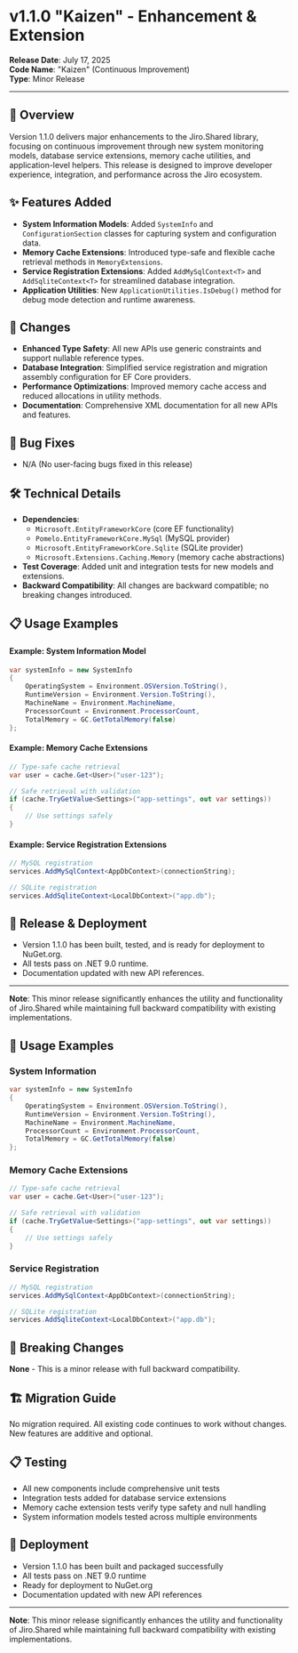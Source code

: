 # v1.1.0 "Kaizen" - Enhancement & Extension

**Release Date**: July 17, 2025  
**Code Name**: "Kaizen" (Continuous Improvement)  
**Type**: Minor Release  

---

## 🎯 Overview

Version 1.1.0 delivers major enhancements to the Jiro.Shared library, focusing on continuous improvement through new system monitoring models, database service extensions, memory cache utilities, and application-level helpers. This release is designed to improve developer experience, integration, and performance across the Jiro ecosystem.

## ✨ Features Added

- **System Information Models**: Added `SystemInfo` and `ConfigurationSection` classes for capturing system and configuration data.
- **Memory Cache Extensions**: Introduced type-safe and flexible cache retrieval methods in `MemoryExtensions`.
- **Service Registration Extensions**: Added `AddMySqlContext<T>` and `AddSqliteContext<T>` for streamlined database integration.
- **Application Utilities**: New `ApplicationUtilities.IsDebug()` method for debug mode detection and runtime awareness.

## 🔄 Changes

- **Enhanced Type Safety**: All new APIs use generic constraints and support nullable reference types.
- **Database Integration**: Simplified service registration and migration assembly configuration for EF Core providers.
- **Performance Optimizations**: Improved memory cache access and reduced allocations in utility methods.
- **Documentation**: Comprehensive XML documentation for all new APIs and features.

## 🐛 Bug Fixes

- N/A (No user-facing bugs fixed in this release)

## 🛠️ Technical Details

- **Dependencies**:
  - `Microsoft.EntityFrameworkCore` (core EF functionality)
  - `Pomelo.EntityFrameworkCore.MySql` (MySQL provider)
  - `Microsoft.EntityFrameworkCore.Sqlite` (SQLite provider)
  - `Microsoft.Extensions.Caching.Memory` (memory cache abstractions)
- **Test Coverage**: Added unit and integration tests for new models and extensions.
- **Backward Compatibility**: All changes are backward compatible; no breaking changes introduced.

## 📋 Usage Examples

#### Example: System Information Model

```csharp
var systemInfo = new SystemInfo
{
    OperatingSystem = Environment.OSVersion.ToString(),
    RuntimeVersion = Environment.Version.ToString(),
    MachineName = Environment.MachineName,
    ProcessorCount = Environment.ProcessorCount,
    TotalMemory = GC.GetTotalMemory(false)
};
```

#### Example: Memory Cache Extensions

```csharp
// Type-safe cache retrieval
var user = cache.Get<User>("user-123");

// Safe retrieval with validation
if (cache.TryGetValue<Settings>("app-settings", out var settings))
{
    // Use settings safely
}
```

#### Example: Service Registration Extensions

```csharp
// MySQL registration
services.AddMySqlContext<AppDbContext>(connectionString);

// SQLite registration
services.AddSqliteContext<LocalDbContext>("app.db");
```

## 🚀 Release & Deployment

- Version 1.1.0 has been built, tested, and is ready for deployment to NuGet.org.
- All tests pass on .NET 9.0 runtime.
- Documentation updated with new API references.

---

**Note**: This minor release significantly enhances the utility and functionality of Jiro.Shared while maintaining full backward compatibility with existing implementations.

## 📖 Usage Examples

### System Information

```csharp
var systemInfo = new SystemInfo
{
    OperatingSystem = Environment.OSVersion.ToString(),
    RuntimeVersion = Environment.Version.ToString(),
    MachineName = Environment.MachineName,
    ProcessorCount = Environment.ProcessorCount,
    TotalMemory = GC.GetTotalMemory(false)
};
```

### Memory Cache Extensions

```csharp
// Type-safe cache retrieval
var user = cache.Get<User>("user-123");

// Safe retrieval with validation
if (cache.TryGetValue<Settings>("app-settings", out var settings))
{
    // Use settings safely
}
```

### Service Registration

```csharp
// MySQL registration
services.AddMySqlContext<AppDbContext>(connectionString);

// SQLite registration
services.AddSqliteContext<LocalDbContext>("app.db");
```

## 🔄 Breaking Changes

**None** - This is a minor release with full backward compatibility.

## 🏗️ Migration Guide

No migration required. All existing code continues to work without changes. New features are additive and optional.

## 📋 Testing

- All new components include comprehensive unit tests
- Integration tests added for database service extensions
- Memory cache extension tests verify type safety and null handling
- System information models tested across multiple environments

## 🚀 Deployment

- Version 1.1.0 has been built and packaged successfully
- All tests pass on .NET 9.0 runtime
- Ready for deployment to NuGet.org
- Documentation updated with new API references

---

**Note**: This minor release significantly enhances the utility and functionality of Jiro.Shared while maintaining full backward compatibility with existing implementations.
